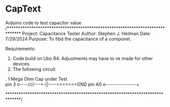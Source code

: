 # CapText
Arduino code to test capacitor value
/******************************************************************************
Project: Capacitance Tester
Author: Stephen J. Heilman
Date: 7/29/2024
Purpose: To fibd the capacitance of a componet.

Requirements: 
1) Code build on Ubo R4. Adjustments may have to ve made for other devices.
2) The following circuit.

.        1 Mega Ohm  Cap under Test  
pin 3  o----/\/\/\/\---+-||----=======GND
pin A0 o---------------+

******************************************************************************/
